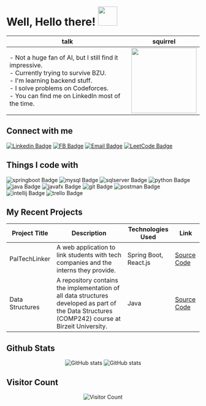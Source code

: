 <h1>Well, Hello there!  <img src="https://github.com/user-attachments/assets/c3d62d43-60a6-4d74-95c4-8eaaacb34f08" width="50px"></h1>

<div align="center">
    
| talk | squirrel |
|------|-------|
| - Not a huge fan of AI, but I still find it impressive. <br> - Currently trying to survive BZU. <br> - I'm learning backend stuff. <br> - I solve problems on Codeforces. <br> - You can find me on LinkedIn most of the time. | <img src="https://github.com/user-attachments/assets/51e7ec85-36ba-4054-8c44-d18ab059b353" width="170"> |

</div>


## Connect with me
[![Linkedin Badge](https://img.shields.io/badge/LINKEDIN-0077B5?style=for-the-badge&logo=linkedin)](https://www.linkedin.com/in/mays-al-reem-hroub/)
[![FB Badge](https://img.shields.io/badge/FACEBOOK-1877F2?style=for-the-badge&logo=facebook)](https://www.facebook.com/alreem.mays.4)
[![Email Badge](https://img.shields.io/badge/EMAIL-wheat?style=for-the-badge&logo=gmail)](hroubmays@gmail.com)
[![LeetCode Badge](https://img.shields.io/badge/LEETCODE-black?style=for-the-badge&logo=leetcode)](https://leetcode.com/u/Mays_Alreem/)
<!-- [![Datacamp Badge](https://img.shields.io/badge/%20%20DataCamp-03EF62?style=for-the-badge&logo=datacamp&logoColor=white)](https://www.datacamp.com/portfolio/reemays)
[![Discord Badge](https://img.shields.io/badge/DISCORD-7289DA?style=for-the-badge&logo=discord)](https://discord.com/users/866886726055100469) -->


## Things I code with
![springboot Badge](https://img.shields.io/badge/Spring_Boot-6DB33F?style=for-the-badge&logo=spring%20boot&logoColor=white)
![mysql Badge](https://img.shields.io/badge/MySQL-4479A1?style=for-the-badge&logo=mysql&logoColor=white)
![sqlserver Badge](https://img.shields.io/badge/SQLServer-4169E1?style=for-the-badge)
![python Badge](https://img.shields.io/badge/Python-3776AB?style=for-the-badge&logo=python&logoColor=white)
![java Badge](https://img.shields.io/badge/Java-007396?style=for-the-badge&logo=oracle&logoColor=white)
![javafx Badge](https://img.shields.io/badge/JavaFX-041E42?style=for-the-badge&logo=oracle&logoColor=white)
![git Badge](https://img.shields.io/badge/Git-F05032?style=for-the-badge&logo=git&logoColor=white)
![postman Badge](https://img.shields.io/badge/Postman-FF6C37?style=for-the-badge&logo=postman&logoColor=white)
![intellij Badge](https://img.shields.io/badge/%20%20IntelliJ-black?style=for-the-badge&logo=intellijidea&logoColor=white)
![trello Badge](https://img.shields.io/badge/Trello-0052CC?style=for-the-badge&logo=trello&logoColor=white)

<!-- ![spring Badge](https://img.shields.io/badge/Spring-green?style=flat-square&logo=spring&color=white) -->
<!-- ![junit Badge](https://img.shields.io/badge/JUnit-25A162?style=for-the-badge&logo=junit5&logoColor=white) -->

## My Recent Projects

| Project Title    | Description                                         | Technologies Used             | Link                                  |
|-------------------|-----------------------------------------------------|-------------------------------|---------------------------------------|
| PalTechLinker | A web application to link students with tech companies and the interns they provide. | Spring Boot, React.js | [Source Code](https://github.com/Lojain-Abdalrazaq/GSG-MRDT-Training-Project-PalTechLinker) |
| Data Structures   | A repository contains the implementation of all data structures developed as part of the Data Structures (COMP242) course at Birzeit University. | Java | [Source Code](https://github.com/MaysHroub/data-structures) |



## Github Stats
<p align="center">
    <img src="https://github-readme-stats.vercel.app/api?username=MaysHroub&show_icons=true&theme=gotham" alt="GitHub stats">
    <img src="https://streak-stats.demolab.com?user=MaysHroub&theme=gotham&card_width=470" alt="GitHub stats">
</p>

<!--![Anurag's GitHub stats](https://github-readme-stats.vercel.app/api?username=MaysHroub&show_icons=true&theme=gotham)
[![GitHub Streak](https://streak-stats.demolab.com?user=MaysHroub&theme=gotham&card_width=470)](https://git.io/streak-stats)-->


## Visitor Count
<p align="center">
    <img src="https://profile-counter.glitch.me/MaysHroub/count.svg" alt="Visitor Count">
</p>







